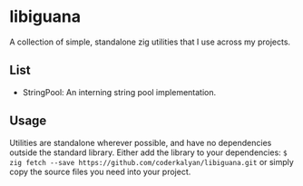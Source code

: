 # libiguana

A collection of simple, standalone zig utilities that I use across my projects.

## List
* StringPool: An interning string pool implementation.

## Usage
Utilities are standalone wherever possible, and have no dependencies outside the standard library. Either add the library to your dependencies:
`$ zig fetch --save https://github.com/coderkalyan/libiguana.git`
or simply copy the source files you need into your project.
```
